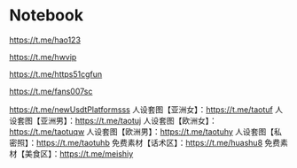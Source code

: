 # Notebook
https://t.me/hao123

https://t.me/hwvip

https://t.me/https51cgfun

https://t.me/fans007sc

https://t.me/newUsdtPlatformsss
人设套图【亚洲女】：https://t.me/taotuf
人设套图【亚洲男】：https://t.me/taotuj
人设套图【欧洲女】：https://t.me/taotuqw
人设套图【欧洲男】：https://t.me/taotuhy
人设套图【私密照】：https://t.me/taotuhb
免费素材【话术区】：https://t.me/huashu8
免费素材【美食区】：https://t.me/meishiy
